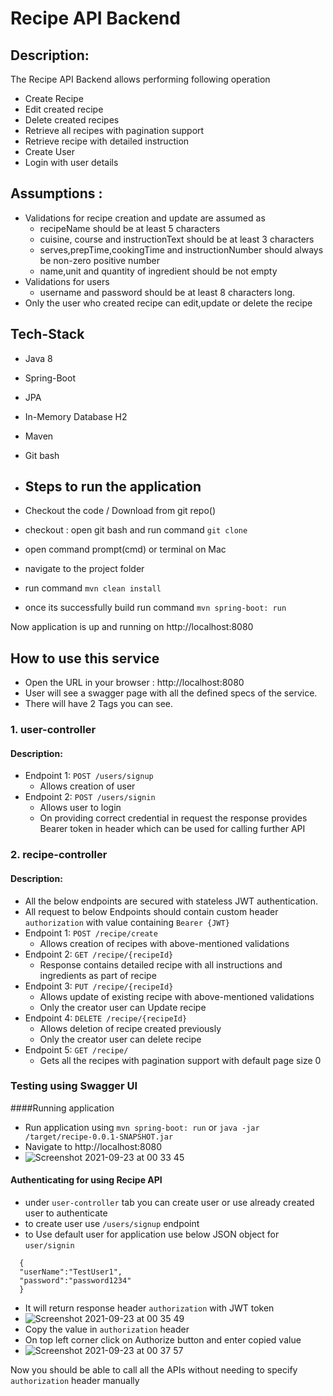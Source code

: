 # Recipe API Backend

## Description:
The Recipe API Backend allows performing following operation
- Create Recipe
- Edit created recipe
- Delete created recipes
- Retrieve all recipes with pagination support
- Retrieve recipe with detailed instruction
- Create User 
- Login with user details

## Assumptions :
- Validations for recipe creation and update are assumed as 
  - recipeName should be at least 5 characters
  - cuisine, course and instructionText should be at least 3 characters
  - serves,prepTime,cookingTime and instructionNumber should always be non-zero positive number
  - name,unit and quantity of ingredient should be not empty
- Validations for users
  - username and password should be at least 8 characters long.
- Only the user who created recipe can edit,update or delete the recipe

## Tech-Stack
- Java 8
- Spring-Boot
- JPA
- In-Memory Database H2
- Maven
- Git bash

- ## Steps to run the application
- Checkout the code / Download from git repo()
- checkout : open git bash and run command `git clone `
- open command prompt(cmd) or terminal on Mac
- navigate to the project folder
- run command `mvn clean install`
- once its successfully build run command `mvn spring-boot: run`

Now application is up and running on http://localhost:8080

## How to use this service
- Open the URL in your browser : http://localhost:8080
- User will see a swagger page with all the defined specs of the service.
- There will have 2 Tags you can see.


### 1. user-controller
#### Description:
- Endpoint 1: `POST /users/signup`
  - Allows creation of user
- Endpoint 2: `POST /users/signin`
  - Allows user to login
  - On providing correct credential in request the response provides Bearer token in header which can be used for calling further API

### 2. recipe-controller
#### Description:
- All the below endpoints are secured with stateless JWT authentication.
- All request to below Endpoints should contain custom header `authorization` with value containing `Bearer {JWT}`
- Endpoint 1:  `POST /recipe/create`
    - Allows creation of recipes with above-mentioned validations
- Endpoint 2: `GET /recipe/{recipeId}`
    - Response contains detailed recipe with all instructions and ingredients as part of recipe
- Endpoint 3: `PUT /recipe/{recipeId}`
  - Allows update of existing recipe with above-mentioned validations
  - Only the creator user can Update recipe
- Endpoint 4: `DELETE /recipe/{recipeId}`
  - Allows deletion of recipe created previously 
  - Only the creator user can delete recipe
- Endpoint 5: `GET /recipe/`
    - Gets all the recipes with pagination support with default page size 0
    

### Testing using Swagger UI

####Running application
- Run application using `mvn spring-boot: run` or `java -jar /target/recipe-0.0.1-SNAPSHOT.jar`
- Navigate to http://localhost:8080
- ![Screenshot 2021-09-23 at 00 33 45](https://user-images.githubusercontent.com/14979620/134431549-93e3718e-85c5-4f24-970c-2f4998d0c337.png)


#### Authenticating for using Recipe API
- under `user-controller` tab you can create user or use already created user to authenticate 
- to create user use `/users/signup` endpoint
- to Use default user for application use below JSON object for `user/signin`
```
  {
  "userName":"TestUser1",
  "password":"password1234"
  } 
```
- It will return response header `authorization` with JWT token
- ![Screenshot 2021-09-23 at 00 35 49](https://user-images.githubusercontent.com/14979620/134431617-56e89f8d-5c41-4daf-bf00-cae108677c86.png)
- Copy the value in `authorization` header
- On top left corner click on Authorize button and enter copied value
- ![Screenshot 2021-09-23 at 00 37 57](https://user-images.githubusercontent.com/14979620/134431583-a86083de-afed-4d23-b2b9-ff5440c51a30.png)


Now you should be able to call all the APIs without needing to specify `authorization` header manually 
